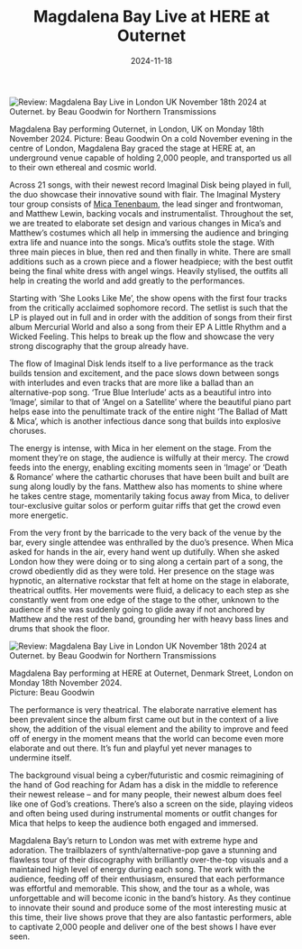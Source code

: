 ﻿---
layout: default
title: Magdalena Bay Live at HERE at Outernet
description:
date: '2024-11-18'
categories:
  - Live
lat: 51.51582900665792
long: -0.12964931463817161
---

  
![Review: Magdalena Bay Live in London UK November 18th 2024 at Outernet. by Beau Goodwin for Northern Transmissions](https://northerntransmissions.com/wp-content/uploads/2024/11/MAGDALENA-BAY-LONDON-181124-BG2-1536x1152.jpg "Review: Magdalena Bay Live in London UK November 18th 2024 at Outernet. by Beau Goodwin for Northern Transmissions")

Magdalena Bay performing Outernet, in London, UK on Monday 18th November 2024. Picture: Beau Goodwin
On a cold November evening in the centre of London, Magdalena Bay graced the stage at HERE at, an underground venue capable of holding 2,000 people, and transported us all to their own ethereal and cosmic world.

Across 21 songs, with their newest record Imaginal Disk being played in full, the duo showcase their innovative sound with flair. The Imaginal Mystery tour group consists of  [Mica Tenenbaum](https://northerntransmissions.com/magdalena-bay-guest-on-records-in-my-life/), the lead singer and frontwoman, and Matthew Lewin, backing vocals and instrumentalist. Throughout the set, we are treated to elaborate set design and various changes in Mica’s and Matthew’s costumes which all help in immersing the audience and bringing extra life and nuance into the songs. Mica’s outfits stole the stage. With three main pieces in blue, then red and then finally in white. There are small additions such as a crown piece and a flower headpiece; with the best outfit being the final white dress with angel wings. Heavily stylised, the outfits all help in creating the world and add greatly to the performances.

Starting with ‘She Looks Like Me’, the show opens with the first four tracks from the critically acclaimed sophomore record. The setlist is such that the LP is played out in full and in order with the addition of songs from their first album Mercurial World and also a song from their EP A Little Rhythm and a Wicked Feeling. This helps to break up the flow and showcase the very strong discography that the group already have.

The flow of Imaginal Disk lends itself to a live performance as the track builds tension and excitement, and the pace slows down between songs with interludes and even tracks that are more like a ballad than an alternative-pop song. ‘True Blue Interlude’ acts as a beautiful intro into ‘Image’, similar to that of ‘Angel on a Satellite’ where the beautiful piano part helps ease into the penultimate track of the entire night ‘The Ballad of Matt & Mica’, which is another infectious dance song that builds into explosive choruses.

The energy is intense, with Mica in her element on the stage. From the moment they’re on stage, the audience is wilfully at their mercy. The crowd feeds into the energy, enabling exciting moments seen in ‘Image’ or ‘Death & Romance’ where the cathartic choruses that have been built and built are sung along loudly by the fans. Matthew also has moments to shine where he takes centre stage, momentarily taking focus away from Mica, to deliver tour-exclusive guitar solos or perform guitar riffs that get the crowd even more energetic.

From the very front by the barricade to the very back of the venue by the bar, every single attendee was enthralled by the duo’s presence. When Mica asked for hands in the air, every hand went up dutifully. When she asked London how they were doing or to sing along a certain part of a song, the crowd obediently did as they were told. Her presence on the stage was hypnotic, an alternative rockstar that felt at home on the stage in elaborate, theatrical outfits. Her movements were fluid, a delicacy to each step as she constantly went from one edge of the stage to the other, unknown to the audience if she was suddenly going to glide away if not anchored by Matthew and the rest of the band, grounding her with heavy bass lines and drums that shook the floor.

![Review: Magdalena Bay Live in London UK November 18th 2024 at Outernet. by Beau Goodwin for Northern Transmissions](https://northerntransmissions.com/wp-content/uploads/2024/11/MAGDALENA-BAY-LONDON-181124-BG6-scaled.jpg)

Magdalena Bay performing at HERE at Outernet, Denmark Street, London on Monday 18th November 2024.  
Picture: Beau Goodwin

The performance is very theatrical. The elaborate narrative element has been prevalent since the album first came out but in the context of a live show, the addition of the visual element and the ability to improve and feed off of energy in the moment means that the world can become even more elaborate and out there. It’s fun and playful yet never manages to undermine itself.

The background visual being a cyber/futuristic and cosmic reimagining of the hand of God reaching for Adam has a disk in the middle to reference their newest release – and for many people, their newest album does feel like one of God’s creations. There’s also a screen on the side, playing videos and often being used during instrumental moments or outfit changes for Mica that helps to keep the audience both engaged and immersed.

Magdalena Bay’s return to London was met with extreme hype and adoration. The trailblazers of synth/alternative-pop gave a stunning and flawless tour of their discography with brilliantly over-the-top visuals and a maintained high level of energy during each song. The work with the audience, feeding off of their enthusiasm, ensured that each performance was effortful and memorable. This show, and the tour as a whole, was unforgettable and will become iconic in the band’s history. As they continue to innovate their sound and produce some of the most interesting music at this time, their live shows prove that they are also fantastic performers, able to captivate 2,000 people and deliver one of the best shows I have ever seen.
